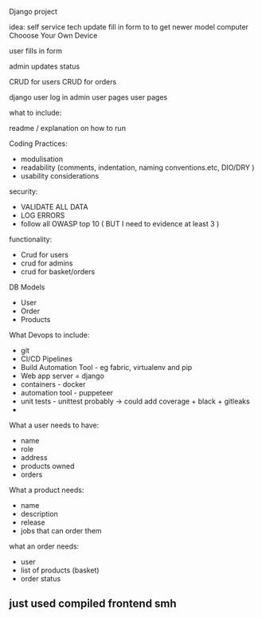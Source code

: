 Django project

idea: self service tech update
fill in form to to get newer model computer
Chooose Your Own Device

user fills in form

admin updates status

CRUD for users
CRUD for orders

django user log in 
admin user pages
user pages




what to include:

readme / explanation on how to run

Coding Practices:
 - modulisation
 - readability (comments, indentation, naming conventions.etc, DIO/DRY )
 - usability considerations

security:
 - VALIDATE ALL DATA
 - LOG ERRORS
 - follow all OWASP top 10 ( BUT I need to evidence at least 3 ) 

functionality:
 - Crud for users
 - crud for admins
 - crud for basket/orders

DB Models
 - User
 - Order
 - Products



What Devops to include:
 - git
 - CI/CD Pipelines
 - Build Automation Tool  - eg fabric, virtualenv and pip
 - Web app server = django
 - containers - docker 
 - automation tool - puppeteer
 - unit tests - unittest probably -> could add coverage + black + gitleaks
 - 


What a user needs to have:
 - name
 - role
 - address
 - products owned
 - orders


What a product needs:
 - name
 - description
 - release
 - jobs that can order them

what an order needs:
 - user
 - list of products (basket)
 - order status


## just used compiled frontend smh